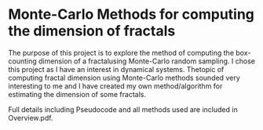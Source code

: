 # Monte-Carlo Methods for computing the dimension of fractals
The purpose of this project is to explore the method of computing the box-counting dimension of a fractalusing Monte-Carlo random sampling. I chose this project as I have an interest in dynamical systems.  Thetopic of computing fractal dimension using Monte-Carlo methods sounded very interesting to me and I have created my own method/algorithm for estimating the dimension of some fractals.

Full details including Pseudocode and all methods used are included in Overview.pdf.
